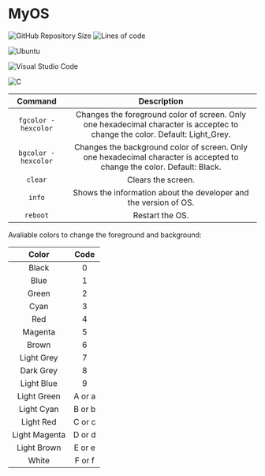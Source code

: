 # MyOS
![GitHub Repository Size](https://img.shields.io/github/repo-size/h-ssiqueira/MyOS?label=Repository%20Size&style=flat-square)
![Lines of code](https://img.shields.io/tokei/lines/github/h-ssiqueira/MyOS?label=Total%20Lines)

![Ubuntu](https://img.shields.io/badge/Ubuntu-E95420?style=for-the-badge&logo=ubuntu&logoColor=white)

![Visual Studio Code](https://img.shields.io/badge/Visual_Studio_Code-0078D4?style=for-the-badge&logo=visual%20studio%20code&logoColor=white)

![C](https://img.shields.io/badge/C-00599C?style=for-the-badge&logo=c&logoColor=white)

Command | Description
:---: | :---:
`fgcolor -hexcolor`| Changes the foreground color of screen. Only one hexadecimal character is acceptec to change the color. Default: Light_Grey.
`bgcolor -hexcolor`| Changes the background color of screen. Only one hexadecimal character is accepted to change the color. Default: Black.
`clear`| Clears the screen.
`info`| Shows the information about the developer and the version of OS.
`reboot`| Restart the OS.

Avaliable colors to change the foreground and background:

Color | Code
:---: | :---:
Black | 0
Blue | 1
Green | 2
Cyan | 3
Red | 4
Magenta | 5
Brown | 6
Light Grey | 7
Dark Grey | 8
Light Blue | 9
Light Green | A or a
Light Cyan | B or b
Light Red | C or c
Light Magenta | D or d
Light Brown | E or e
White | F or f